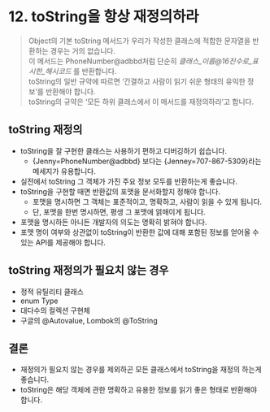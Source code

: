 # 12. toString을 항상 재정의하라
> Object의 기본 toString 메서드가 우리가 작성한 클래스에 적합한 문자열을 반환하는 경우는 거의 없습니다. <br/>
> 이 메서드는 PhoneNumber@adbbd처럼 단순히 *클래스_이름@16진수로_표시한_해시코드* 를 반환합니다. <br/>
> toString의 일반 규약에 따르면 ‘간결하고 사람이 읽기 쉬운 형태의 유익한 정보’를 반환해야 합니다. <br/>
> toString의 규약은 ‘모든 하위 클래스에서 이 메서드를 재정의하라’고 합니다.

## toString 재정의
* toString을 잘 구현한 클래스는 사용하기 편하고 디버깅하기 쉽습니다.
    * {Jenny=PhoneNumber@adbbd} 보다는 {Jenney=707-867-5309}라는 메세지가 유용합니다.
* 실전에서 toString 그 객체가 가진 주요 정보 모두를 반환하는게 좋습니다.
* toString을 구현할 때면 반환값의 포맷을 문서화할지 정해야 합니다.
    * 포맷을 명시하면 그 객체는 표준적이고, 명확하고, 사람이 읽을 수 있게 됩니다.
    * 단, 포맷을 한번 명시하면, 평생 그 포맷에 얽매이게 됩니다.
* 포맷을 명시하든 아니든 개발자의 의도는 명확히 밝혀야 합니다.
* 포맷 명이 여부와 상관없이 toString이 반환한 값에 대해 포함된 정보를 얻어올 수 있는 API를 제공해야 합니다.

## toString 재정의가 필요치 않는 경우
* 정적 유틸리티 클래스
* enum Type
* 대다수의 컬렉션 구현체
* 구글의 @Autovalue, Lombok의 @ToString

## 결론
* 재정의가 필요치 않는 경우를 제외하곤 모든 클래스에서 toString을 재정의 하는게 좋습니다.
* toString은 해당 객체에 관한 명확하고 유용한 정보를 읽기 좋은 형태로 반환해야 합니다.


